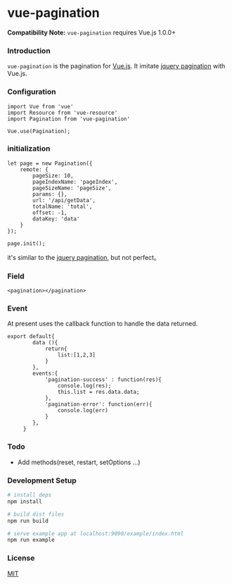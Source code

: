# vue-pagination

**Compatibility Note:** `vue-pagination` requires Vue.js 1.0.0+ 


### Introduction

`vue-pagination` is the pagination for [Vue.js](http://vuejs.org). It imitate [jquery pagination](http://mricle.com/JqueryPagination/Demo) with Vue.js.


### Configuration

```
import Vue from 'vue'
import Resource from 'vue-resource'
import Pagination from 'vue-pagination'

Vue.use(Pagination);
```

### initialization

```
let page = new Pagination({
    remote: {
        pageSize: 10,
        pageIndexName: 'pageIndex',
        pageSizeName: 'pageSize',
        params: {},
        url: '/api/getData',
        totalName: 'total',
        offset: -1,
        dataKey: 'data'
    }
});

page.init();
```

it's similar to the [jquery pagination](http://mricle.com/JqueryPagination/Demo), but not perfect。

### Field

```
<pagination></pagination>
```

### Event

At present uses the callback function to handle the data returned.

```
export default{
	 	data (){
	 		return{
	 			list:[1,2,3]
	 		}
	 	},
	 	events:{
	        'pagination-success' : function(res){
	            console.log(res);
	            this.list = res.data.data;
	        },
	        'pagination-error': function(err){
	        	console.log(err)
	        }
	    },
	 }
```

### Todo

* Add methods(reset, restart, setOptions ...)




### Development Setup

``` bash
# install deps
npm install

# build dist files
npm run build

# serve example app at localhost:9090/example/index.html
npm run example

```

### License

[MIT](http://opensource.org/licenses/MIT)